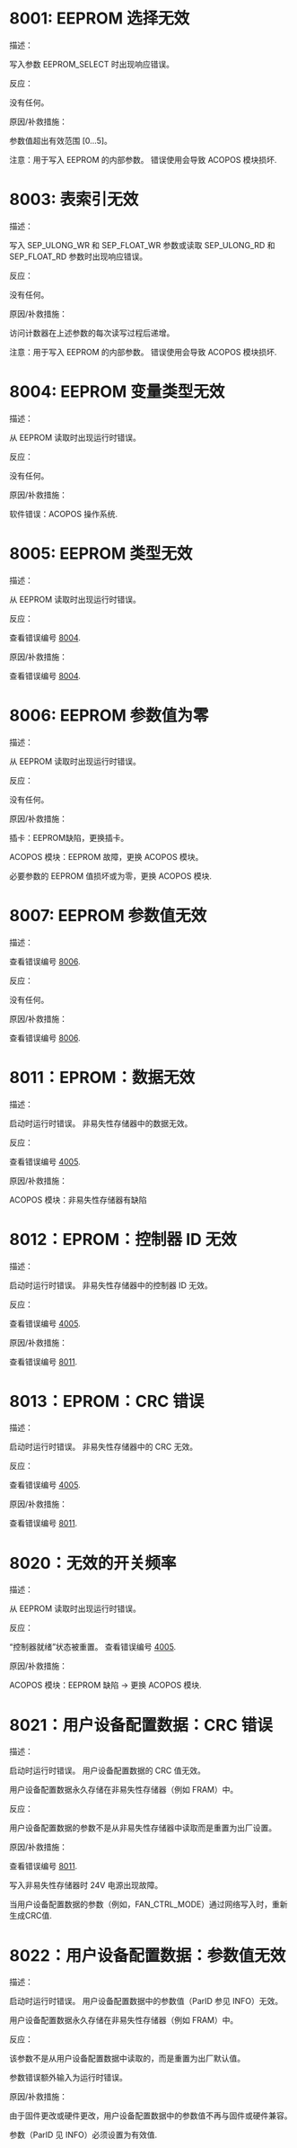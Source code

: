 # 8001: EEPROM 选择无效

描述：

写入参数 EEPROM_SELECT 时出现响应错误。

反应：

没有任何。

原因/补救措施：

参数值超出有效范围 [0...5]。

注意：用于写入 EEPROM 的内部参数。 错误使用会导致 ACOPOS 模块损坏.

# 8003: 表索引无效

描述：

写入 SEP_ULONG_WR 和 SEP_FLOAT_WR 参数或读取 SEP_ULONG_RD 和 SEP_FLOAT_RD 参数时出现响应错误。

反应：

没有任何。

原因/补救措施：

访问计数器在上述参数的每次读写过程后递增。

注意：用于写入 EEPROM 的内部参数。 错误使用会导致 ACOPOS 模块损坏.

# 8004: EEPROM 变量类型无效

描述：

从 EEPROM 读取时出现运行时错误。

反应：

没有任何。

原因/补救措施：

软件错误：ACOPOS 操作系统.

# 8005: EEPROM 类型无效

描述：

从 EEPROM 读取时出现运行时错误。

反应：

查看错误编号 [8004](#8004-eeprom-变量类型无效).

原因/补救措施：

查看错误编号 [8004](#8004-eeprom-变量类型无效).

# 8006: EEPROM 参数值为零

描述：

从 EEPROM 读取时出现运行时错误。

反应：

没有任何。

原因/补救措施：

插卡：EEPROM缺陷，更换插卡。

ACOPOS 模块：EEPROM 故障，更换 ACOPOS 模块。

必要参数的 EEPROM 值损坏或为零，更换 ACOPOS 模块.

# 8007: EEPROM 参数值无效

描述：

查看错误编号 [8006](#8006-eeprom-参数值为零).

反应：

没有任何。

原因/补救措施：

查看错误编号 [8006](#8006-eeprom-参数值为零).

# 8011：EPROM：数据无效

描述：

启动时运行时错误。 非易失性存储器中的数据无效。

反应：

查看错误编号 [4005](#4005控制器无法开启驱动处于错误状态).

原因/补救措施：

ACOPOS 模块：非易失性存储器有缺陷

# 8012：EPROM：控制器 ID 无效

描述：

启动时运行时错误。 非易失性存储器中的控制器 ID 无效。

反应：

查看错误编号 [4005](#4005控制器无法开启驱动处于错误状态).

原因/补救措施：

查看错误编号 [8011](#8011eprom数据无效).

# 8013：EPROM：CRC 错误

描述：

启动时运行时错误。 非易失性存储器中的 CRC 无效。

反应：

查看错误编号 [4005](#4005控制器无法开启驱动处于错误状态).

原因/补救措施：

查看错误编号 [8011](#8011eprom数据无效).

# 8020：无效的开关频率

描述：

从 EEPROM 读取时出现运行时错误。

反应：

“控制器就绪”状态被重置。 查看错误编号 [4005](#4005控制器无法开启驱动处于错误状态).

原因/补救措施：

ACOPOS 模块：EEPROM 缺陷 -\> 更换 ACOPOS 模块.

# 8021：用户设备配置数据：CRC 错误

描述：

启动时运行时错误。 用户设备配置数据的 CRC 值无效。

用户设备配置数据永久存储在非易失性存储器（例如 FRAM）中。

反应：

用户设备配置数据的参数不是从非易失性存储器中读取而是重置为出厂设置。

原因/补救措施：

查看错误编号 [8011](#8011eprom数据无效).

写入非易失性存储器时 24V 电源出现故障。

当用户设备配置数据的参数（例如，FAN_CTRL_MODE）通过网络写入时，重新生成CRC值.

# 8022：用户设备配置数据：参数值无效

描述：

启动时运行时错误。 用户设备配置数据中的参数值（ParID 参见 INFO）无效。

用户设备配置数据永久存储在非易失性存储器（例如 FRAM）中。

反应：

该参数不是从用户设备配置数据中读取的，而是重置为出厂默认值。

参数错误额外输入为运行时错误。

原因/补救措施：

由于固件更改或硬件更改，用户设备配置数据中的参数值不再与固件或硬件兼容。

参数（ParID 见 INFO）必须设置为有效值.
